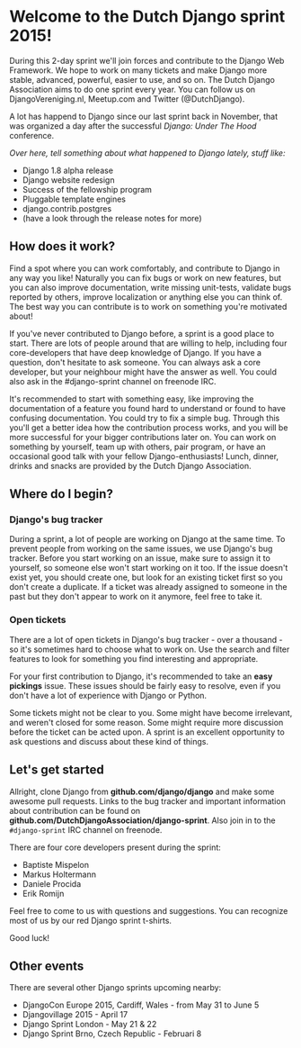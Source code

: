 # Welcome to the Dutch Django sprint 2015!

During this 2-day sprint we'll join forces and contribute to the Django
Web Framework. We hope to work on many tickets and make Django
more stable, advanced, powerful, easier to use, and so on.
The Dutch Django Association aims to do one sprint every year.
You can follow us on DjangoVereniging.nl, Meetup.com and Twitter
(@DutchDjango).

A lot has happend to Django since our last sprint back in November, that
was organized a day after the successful *Django: Under The Hood*
conference.

*Over here, tell something about what happened to Django lately, stuff
like:*

- Django 1.8 alpha release
- Django website redesign
- Success of the fellowship program
- Pluggable template engines
- django.contrib.postgres
- (have a look through the release notes for more)

## How does it work?

Find a spot where you can work comfortably, and contribute to Django in
any way you like! Naturally you can fix bugs or work on new features,
but you can also improve documentation, write missing unit-tests, validate
bugs reported by others,  improve localization or anything else you can 
think of. The best way you can contribute is to work on something you're 
motivated about!

If you've never contributed to Django before, a sprint is a good place
to start. There are lots of people around that are willing to help,
including four core-developers that have deep knowledge of Django. If
you have a question, don't hesitate to ask someone. You can always
ask a core developer, but your neighbour might have the answer as
well. You could also ask in the #django-sprint channel on freenode IRC.

It's recommended to start with something easy, like improving
the documentation of a feature you found hard to understand or found
to have confusing documentation. You could try to  fix a simple bug.
Through this you'll get a better idea
how the contribution process works, and you will be more successful for
your bigger contributions later on. You can work on something by
yourself, team up with others, pair program, or have an occasional good
talk with your fellow Django-enthusiasts! Lunch, dinner, drinks and
snacks are provided by the Dutch Django Association.


## Where do I begin?

### Django's bug tracker

During a sprint, a lot of people are working on Django at the same time.
To prevent people from working on the same issues, we use Django's bug
tracker. Before you start working on an issue, make sure to assign it to
yourself, so someone else won't start working on it too. If the issue
doesn't exist yet, you should create one, but look for an existing
ticket first so you don't create a duplicate. If a ticket was already
assigned to someone in the past but they don't appear to work on it
anymore, feel free to take it.

### Open tickets

There are a lot of open tickets in Django's bug tracker - over a
thousand - so it's sometimes hard to choose what to work on. Use the
search and filter features to look for something you find interesting
and appropriate.

For your first contribution to Django, it's recommended to take an
**easy pickings** issue. These issues should be fairly easy to resolve,
even if you don't have a lot of experience with Django or Python.

Some tickets might not be clear to you. Some might have become
irrelevant, and weren't closed for some reason. Some might require more
discussion before the ticket can be acted upon. A sprint is an excellent
opportunity to ask questions and discuss about these kind of things.


## Let's get started

Allright, clone Django from **github.com/django/django** and make some
awesome pull requests. Links to the bug tracker and important
information about contribution can be found on
**github.com/DutchDjangoAssociation/django-sprint**. Also join in to the
`#django-sprint` IRC channel on freenode.

There are four core developers present during the sprint:

- Baptiste Mispelon
- Markus Holtermann
- Daniele Procida
- Erik Romijn

Feel free to come to us with questions and suggestions. You can recognize
most of us by our red Django sprint t-shirts.

Good luck!


## Other events

There are several other Django sprints upcoming nearby:

- DjangoCon Europe 2015, Cardiff, Wales - from May 31 to June 5
- Djangovillage 2015 - April 17
- Django Sprint London - May 21 & 22
- Django Sprint Brno, Czech Republic - Februari 8


